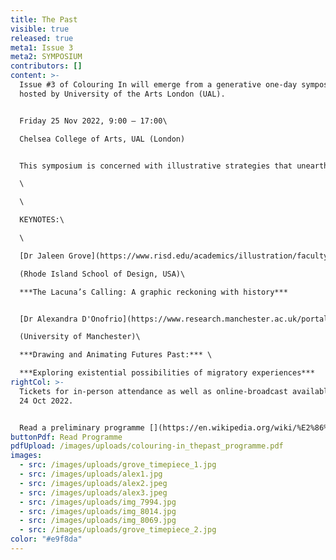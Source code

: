 ```yaml
---
title: The Past
visible: true
released: true
meta1: Issue 3
meta2: SYMPOSIUM
contributors: []
content: >-
  Issue #3 of Colouring In will emerge from a generative one-day symposium
  hosted by University of the Arts London (UAL).


  F﻿riday 25 Nov 2022, 9:00 – 17:00\

  C﻿helsea College of Arts, UAL (London)


  T﻿his symposium is concerned with illustrative strategies that unearth, activate and reposition our relationships to the past. \

  \

  \

  K﻿EYNOTES:\

  \

  [Dr Jaleen Grove](https://www.risd.edu/academics/illustration/faculty/jaleen-grove), Assistant Professor of Illustration \

  (Rhode Island School of Design, USA)\

  ***The Lacuna’s Calling: A graphic reckoning with history***


  [D﻿r Alexandra D'Onofrio](https://www.research.manchester.ac.uk/portal/alexandra.d%27onofrio-postgrad.html), Visual Anthropologist\

  (﻿University of Manchester)\

  ***Drawing and Animating Futures Past:*** \

  ***Exploring existential possibilities of migratory experiences***
rightCol: >-
  T﻿ickets for in-person attendance as well as online-broadcast available from
  24 Oct 2022.


  Read a preliminary programme [](https://en.wikipedia.org/wiki/%E2%86%93#:~:text=The%20arrow%20symbol%20%E2%86%93%20may,control%20key%2C%20an%20arrow%20key)[](https://en.wikipedia.org/wiki/%E2%86%93#:~:text=The%20arrow%20symbol%20%E2%86%93%20may,control%20key%2C%20an%20arrow%20key)↓↓
buttonPdf: Read Programme
pdfUpload: /images/uploads/colouring-in_thepast_programme.pdf
images:
  - src: /images/uploads/grove_timepiece_1.jpg
  - src: /images/uploads/alex1.jpg
  - src: /images/uploads/alex2.jpeg
  - src: /images/uploads/alex3.jpeg
  - src: /images/uploads/img_7994.jpg
  - src: /images/uploads/img_8014.jpg
  - src: /images/uploads/img_8069.jpg
  - src: /images/uploads/grove_timepiece_2.jpg
color: "#e9f8da"
---
```

